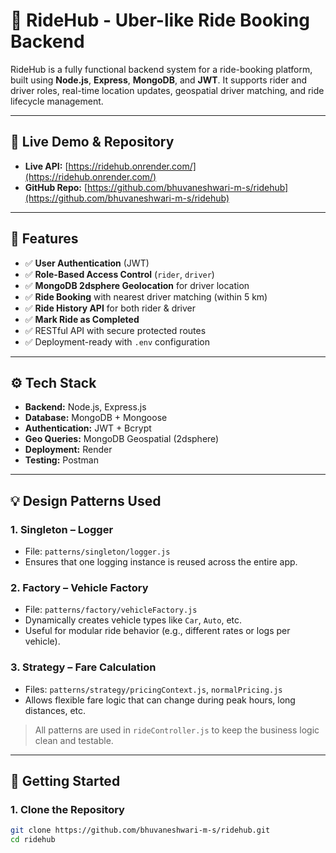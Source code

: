# 🚗 RideHub - Uber-like Ride Booking Backend

RideHub is a fully functional backend system for a ride-booking platform, built using **Node.js**, **Express**, **MongoDB**, and **JWT**. It supports rider and driver roles, real-time location updates, geospatial driver matching, and ride lifecycle management.

---

## 🔗 Live Demo & Repository

- **Live API:** [https://ridehub.onrender.com/](https://ridehub.onrender.com/)  
- **GitHub Repo:** [https://github.com/bhuvaneshwari-m-s/ridehub](https://github.com/bhuvaneshwari-m-s/ridehub)

---

## 🌟 Features

- ✅ **User Authentication** (JWT)
- ✅ **Role-Based Access Control** (`rider`, `driver`)
- ✅ **MongoDB 2dsphere Geolocation** for driver location
- ✅ **Ride Booking** with nearest driver matching (within 5 km)
- ✅ **Ride History API** for both rider & driver
- ✅ **Mark Ride as Completed**
- ✅ RESTful API with secure protected routes
- ✅ Deployment-ready with `.env` configuration

---

## ⚙️ Tech Stack

- **Backend:** Node.js, Express.js  
- **Database:** MongoDB + Mongoose  
- **Authentication:** JWT + Bcrypt  
- **Geo Queries:** MongoDB Geospatial (2dsphere)  
- **Deployment:** Render  
- **Testing:** Postman 

---

## 💡 Design Patterns Used

### 1. Singleton – Logger
- File: `patterns/singleton/logger.js`
- Ensures that one logging instance is reused across the entire app.

### 2. Factory – Vehicle Factory
- File: `patterns/factory/vehicleFactory.js`
- Dynamically creates vehicle types like `Car`, `Auto`, etc.  
- Useful for modular ride behavior (e.g., different rates or logs per vehicle).

### 3. Strategy – Fare Calculation
- Files: `patterns/strategy/pricingContext.js`, `normalPricing.js`
- Allows flexible fare logic that can change during peak hours, long distances, etc.

> All patterns are used in `rideController.js` to keep the business logic clean and testable.

---

## 🚀 Getting Started

### 1. Clone the Repository

```bash
git clone https://github.com/bhuvaneshwari-m-s/ridehub.git
cd ridehub
